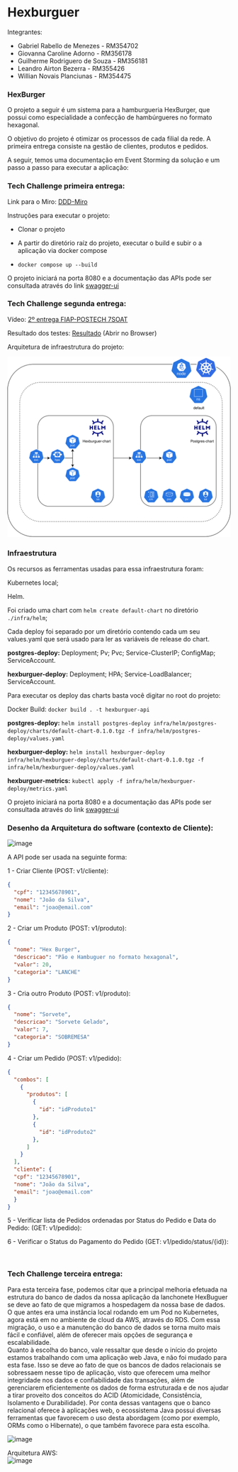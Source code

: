 # Hexburguer

Integrantes:

- Gabriel Rabello de Menezes - RM354702
- Giovanna Caroline Adorno - RM356178
- Guilherme Rodriguero de Souza - RM356181
- Leandro Airton Bezerra - RM355426
- Willian Novais Planciunas - RM354475

### HexBurger

O projeto a seguir é um sistema para a hamburgueria HexBurger, que possui como especialidade a confecção de hambúrgueres no formato hexagonal.

O objetivo do projeto é otimizar os processos de cada filial da rede. A primeira entrega consiste na gestão de clientes, produtos e pedidos.

A seguir, temos uma documentação em Event Storming da solução e um passo a passo para executar a aplicação:

### Tech Challenge primeira entrega:

Link para o Miro: [DDD-Miro](https://miro.com/app/board/uXjVKYystBE=/)

Instruções para executar o projeto:

- Clonar o projeto
- A partir do diretório raíz do projeto, executar o build e subir o a aplicação via docker compose

- `docker compose up --build`

O projeto iniciará na porta 8080 e a documentação das APIs pode ser consultada através do link [swagger-ui](http://localhost:8080/swagger-ui/index.html.)

### Tech Challenge segunda entrega:
Vídeo: [2º entrega FIAP-POSTECH 7SOAT](https://youtu.be/8XMpgdVlYJY)

Resultado dos testes: [Resultado](infra/test/reports/) (Abrir no Browser)

Arquitetura de infraestrutura do projeto:

![arquitetura-infra-hexburguer.drawio-2.svg](./public/arquitetura-infra-hexburguer.drawio-2.svg)

### Infraestrutura

Os recursos as ferramentas usadas para essa infraestrutura foram:

Kubernetes local;

Helm.

Foi criado uma chart com `helm create default-chart` no diretório `./infra/helm`;

Cada deploy foi separado por um diretório contendo cada um seu values.yaml que será usado para ler as variáveis de release do chart.

**postgres-deploy:** Deployment; Pv; Pvc; Service-ClusterIP; ConfigMap; ServiceAccount.

**hexburguer-deploy:** Deployment; HPA; Service-LoadBalancer; ServiceAccount.

Para executar os deploy das charts basta você digitar no root do projeto:

Docker Build: `docker build . -t hexburguer-api`

**postgres-deploy:** `helm install postgres-deploy infra/helm/postgres-deploy/charts/default-chart-0.1.0.tgz -f infra/helm/postgres-deploy/values.yaml`

**hexburguer-deploy:** `helm install hexburguer-deploy infra/helm/hexburguer-deploy/charts/default-chart-0.1.0.tgz -f infra/helm/hexburguer-deploy/values.yaml` 

**hexburguer-metrics:** `kubectl apply -f infra/helm/hexburguer-deploy/metrics.yaml`

O projeto iniciará na porta 8080 e a documentação das APIs pode ser consultada através do link [swagger-ui](http://localhost:8080/swagger-ui/index.html.)

### Desenho da Arquitetura do software (contexto de Cliente):

![image](https://github.com/user-attachments/assets/c89bfad1-17db-4af6-ad4d-fbe6a602bbd8)

A API pode ser usada na seguinte forma:

1 - Criar Cliente (POST: v1/cliente):
```json
{
  "cpf": "12345678901",
  "nome": "João da Silva",
  "email": "joao@email.com"
}
```

2 - Criar um Produto (POST: v1/produto):
```json
{
  "nome": "Hex Burger",
  "descricao": "Pão e Hambuguer no formato hexagonal",
  "valor": 20,
  "categoria": "LANCHE"
}
```

3 - Cria outro Produto (POST: v1/produto):
```json
{
  "nome": "Sorvete",
  "descricao": "Sorvete Gelado",
  "valor": 7,
  "categoria": "SOBREMESA"
}
```

4 - Criar um Pedido (POST: v1/pedido):
```json
{
  "combos": [
    {
      "produtos": [
        {
          "id": "idProduto1"
        },
        {
          "id": "idProduto2"
        },
      ]
    }
  ],
  "cliente": {
  "cpf": "12345678901",
  "nome": "João da Silva",
  "email": "joao@email.com"
  }
}
```

5 - Verificar lista de Pedidos ordenadas por Status do Pedido e Data do Pedido: (GET: v1/pedido):

6 - Verificar o Status do Pagamento do Pedido (GET: v1/pedido/status/{id}):

<br>

### Tech Challenge terceira entrega:
Para esta terceira fase, podemos citar que a principal melhoria efetuada na estrutura do banco de dados da nossa aplicação da lanchonete HexBuguer se deve ao fato de que migramos a hospedagem da nossa base de dados. O que antes era uma instância local rodando em um Pod no Kubernetes, agora está em no ambiente de cloud da AWS, através do RDS. Com essa migração, o uso e a manutenção do banco de dados se torna muito mais fácil e confiável, além de oferecer mais opções de segurança e escalabilidade.
<br>
Quanto à escolha do banco, vale ressaltar que desde o início do projeto estamos trabalhando com uma aplicação web Java, e não foi mudado para esta fase. Isso se deve ao fato de que os bancos de dados relacionais se sobressaem nesse tipo de aplicação, visto que oferecem uma melhor integridade nos dados e confiabilidade das transações, além de gerenciarem eficientemente os dados de forma estruturada e de nos ajudar a tirar proveito dos conceitos do ACID (Atomicidade, Consistência, Isolamento e Durabilidade). Por conta dessas vantagens que o banco relacional oferece à aplicações web, o ecossistema Java possui diversas ferramentas que favorecem o uso desta abordagem (como por exemplo, ORMs como o Hibernate), o que também favorece para esta escolha.

![image](https://github.com/user-attachments/assets/5e452d84-8ffb-46dd-9bc4-e81fac4407ba)

Arquitetura AWS:
<br>
![image](https://github.com/user-attachments/assets/d9454568-2468-4f4b-a64f-7b98daed2cda)

